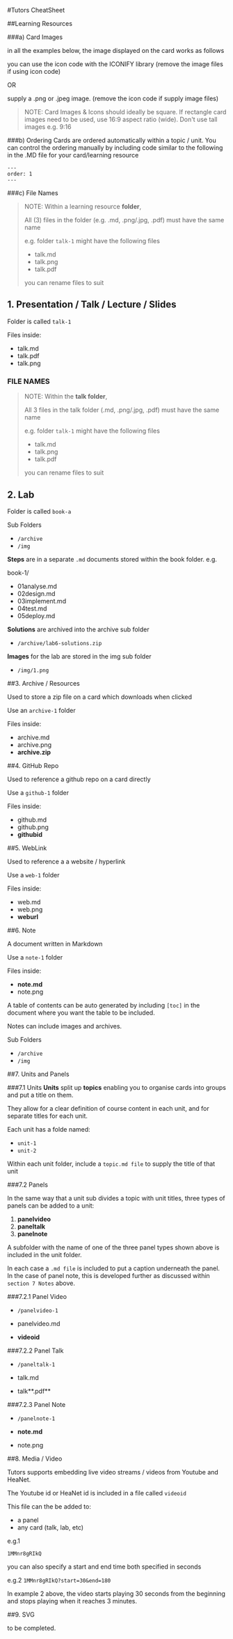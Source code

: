 #Tutors CheatSheet 

##Learning Resources

###a) Card Images

in all the examples below, the image displayed on the card works as follows

you can use the icon code with the ICONIFY library
(remove the image files if using icon code)


OR

supply a .png or .jpeg image. (remove the icon code if supply image files)


> NOTE:
> Card Images & Icons should ideally be square. 
> If rectangle card images need to be used, use 16:9 aspect ratio (wide).
> Don't use tall images e.g. 9:16
 

###b) Ordering
Cards are ordered automatically within a topic / unit.
You can control the ordering manually by including code similar to the following in the .MD file for your card/learning resource
~~~
---
order: 1
---
~~~

###c) File Names

> NOTE:
> Within a learning resource **folder**, 
> 
> All (3) files in the folder (e.g. .md, .png/.jpg, .pdf) must have the same name
> 
> e.g. folder `talk-1` might have the following files
> 
> - talk.md
> - talk.png
> - talk.pdf
> 
> you can rename files to suit
 
 
 
 

## 1. Presentation / Talk / Lecture / Slides

Folder is called `talk-1`

Files inside:

-	talk.md
-	talk.pdf
-	talk.png

### FILE NAMES

> NOTE:
> Within the **talk folder**, 
> 
> All 3 files in the talk folder (.md, .png/.jpg, .pdf) must have the same name
> 
> e.g. folder `talk-1` might have the following files
> 
> - talk.md
> - talk.png
> - talk.pdf
> 
> you can rename files to suit








## 2. Lab 

Folder is called `book-a`

Sub Folders

- `/archive`
- `/img`

**Steps** are in a separate `.md` documents stored within the book folder. e.g.

book-1/

- 01analyse.md
- 02design.md
- 03implement.md
- 04test.md
- 05deploy.md

**Solutions** are archived into the archive sub folder

- `/archive/lab6-solutions.zip`

**Images** for the lab are stored in the img sub folder
- `/img/1.png`







##3. Archive / Resources

Used to store a zip file on a card which downloads when clicked

Use an `archive-1` folder

Files inside:

-	archive.md
-	archive.png
-	**archive.zip**






##4. GitHub Repo

Used to reference a github repo on a card directly

Use a `github-1` folder

Files inside:

-	github.md
-	github.png
-	**githubid**



##5. WebLink

Used to reference a a website / hyperlink

Use a `web-1` folder

Files inside:

-	web.md
-	web.png
- **weburl** 



##6. Note

A document written in Markdown

Use a `note-1` folder

Files inside:

-	**note.md**
-	note.png

A table of contents can be auto generated by including `[toc]` in the document where you want the table to be included.

Notes can include images and archives.

Sub Folders

- `/archive`
- `/img`

##7. Units and Panels


###7.1 Units
**Units** split up **topics** enabling you to organise cards into groups and put a title on them.

They allow for a clear definition of course content in each unit, and for separate titles for each unit.  

Each unit has a folde named:

- `unit-1`
- `unit-2` 

Within each unit folder, include a `topic.md file` to supply the title of that unit


###7.2 Panels

In the same way that a unit sub divides a topic with unit titles, three types of panels can be added to a unit:

1. **panelvideo**
2. **paneltalk** 	
3. **panelnote**

A subfolder with the name of one of the three panel types shown above is included in the unit folder.

In each case a `.md file` is included to put a caption underneath the panel. In the case of panel note, this is developed further as discussed within `section 7 Notes` above.

###7.2.1 Panel Video

- `/panelvideo-1`

- panelvideo.md
- **videoid**

###7.2.2 Panel Talk

- `/paneltalk-1`

- talk.md
- talk**.pdf**

###7.2.3 Panel Note

- `/panelnote-1`

- **note.md**
- note.png

##8. Media / Video

Tutors supports embedding live video streams / videos from Youtube and HeaNet.

The Youtube id or HeaNet id is included in a file called `videoid`

This file can the be added to:

- a panel
- any card (talk, lab, etc)

e.g.1

`1MMnr8gRIkQ`

you can also specify a start and end time both specified in seconds

e.g.2
`1MMnr8gRIkQ?start=30&end=180`

In example 2 above, the video starts playing 30 seconds from the beginning and stops playing when it reaches 3 minutes.


##9. SVG

to be completed.
